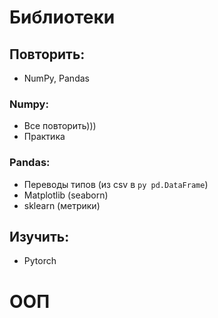 # Библиотеки
## Повторить:
 - NumPy, Pandas
 ### Numpy:
  - Все повторить)))
  - Практика
 ### Pandas:
  - Переводы типов (из csv в ```py pd.DataFrame```)
 - Matplotlib (seaborn)
 - sklearn (метрики)
## Изучить:
 - Pytorch
# ООП
